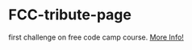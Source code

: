 # FCC-tribute-page
first challenge on free code camp course.
[More Info!](https://www.freecodecamp.org/learn/responsive-web-design/responsive-web-design-projects/build-a-tribute-page)
